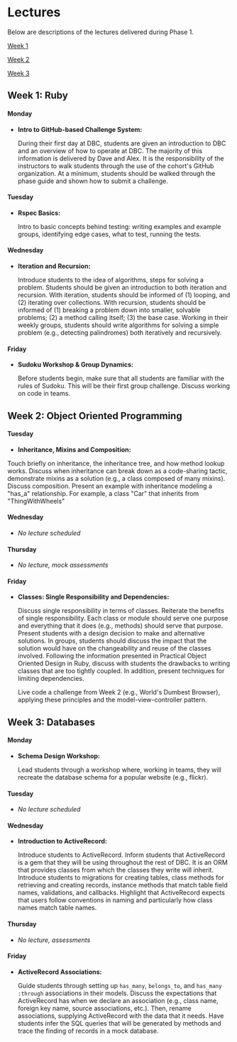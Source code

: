 # Lectures

Below are descriptions of the lectures delivered during Phase 1.

[Week 1](#week-1-ruby)

[Week 2](#week-2-object-oriented-programming)

[Week 3](#week-3-databases)

## Week 1: Ruby

#### Monday
* **<a name="github-based-challenge-system"></a>Intro to GitHub-based Challenge System:**

  During their first day at DBC, students are given an introduction to DBC and an overview of how to operate at DBC.  The majority of this information is delivered by Dave and Alex.  It is the responsibility of the instructors to walk students through the use of the cohort's GitHub organization.  At a minimum, students should be walked through the phase guide and shown how to submit a challenge.


#### Tuesday
* **<a name="rspec-basics"></a>Rspec Basics:**

  Intro to basic concepts behind testing: writing examples and example groups, identifying edge cases, what to test, running the tests.


#### Wednesday

* **<a name="iteration-and-recursion"></a>Iteration and Recursion:**

  Introduce students to the idea of algorithms, steps for solving a problem.  Students should be given an introduction to both iteration and recursion.  With iteration, students should be informed of (1) looping, and (2) iterating over collections.  With recursion, students should be informed of (1) breaking a problem down into smaller, solvable problems; (2) a method calling itself; (3) the base case.  Working in their weekly groups, students should write algorithms for solving a simple problem (e.g., detecting palindromes) both iteratively and recursively.


#### Friday

* **<a name="sudoku-workshop"></a>Sudoku Workshop & Group Dynamics:**

  Before students begin, make sure that all students are familiar with the rules of Sudoku.  This will be their first group challenge.  Discuss working on code in teams.


## Week 2: Object Oriented Programming


#### Tuesday

* **<a name="inheritance-mixins-composition"></a>Inheritance, Mixins and Composition:**

 Touch briefly on inheritance, the inheritance tree, and how method lookup works.  Discuss when inheritance can break down as a code-sharing tactic, demonstrate mixins as a solution (e.g., a class composed of many mixins). Discuss composition. Present an example with inheritance modeling a "has_a" relationship. For example, a class "Car" that inherits from "ThingWithWheels"


#### Wednesday

* *No lecture scheduled*


#### Thursday

* *No lecture, mock assessments*


#### Friday

* **<a name="classes-single-responsibility-and-managing-dependencies"></a>Classes: Single Responsibility and Dependencies:**

    Discuss single responsibility in terms of classes.  Reiterate the benefits of single responsibility.  Each class or module should serve one purpose and everything that it does (e.g., methods) should serve that purpose.  Present students with a design decision to make and alternative solutions.  In groups, students should discuss the impact that the solution would have on the changeability and reuse of the classes involved.  Following the information presented in Practical Object Oriented Design in Ruby, discuss with students the drawbacks to writing classes that are too tightly coupled.  In addition, present techniques for limiting dependencies.

    Live code a challenge from Week 2 (e.g., World's Dumbest Browser), applying these principles and the model-view-controller pattern.


## Week 3: Databases

#### Monday

* **<a name="schema-design-workshop"></a>Schema Design Workshop:**

  Lead students through a workshop where, working in teams, they will recreate the database schema for a popular website (e.g., flickr).


#### Tuesday

* *No lecture scheduled*


#### Wednesday

* **<a name="introduction-to-activerecord"></a>Introduction to ActiveRecord:**

  Introduce students to ActiveRecord.  Inform students that ActiveRecord is a gem that they will be using throughout the rest of DBC.  It is an ORM that provides classes from which the classes they write will inherit.  Introduce students to migrations for creating tables, class methods for retrieving and creating records, instance methods that match table field names, validations, and callbacks.  Highlight that ActiveRecord expects that users follow conventions in naming and particularly how class names match table names.


#### Thursday

* *No lecture, assessments*

#### Friday

* **<a name="activerecord-associations"></a>ActiveRecord Associations:**

  Guide students through setting up `has_many`, `belongs_to`, and `has_many :through` associations in their models.  Discuss the expectations that ActiveRecord has when we declare an association (e.g., class name, foreign key name, source associations, etc.).  Then, rename associations, supplying ActiveRecord with the data that it needs.  Have students infer the SQL queries that will be generated by methods and trace the finding of records in a mock database.
